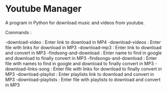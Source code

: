 # Youtube Manager
 
 A program in Python for download music and videos from youtube.
 
 Commands : 
 
-download-video <LINK> : Enter link to download in MP4
-download-videos <FILE> : Enter file with links for download in MP3
-download-mp3 <LINK> : Enter link to download and convert in MP3
-findsong-and-download <SONG NAME> : Enter name to find in google and download to finally convert in MP3
-findsongs-and-download <FILE> : Enter file with names to find in google and download to finally convert in MP3
-download-links-song <FILE> : Enter file with links for download to finally convert in MP3
-download-playlist <LINK> : Enter playlists link to download and convert in MP3
-download-playlists <FILE> : Enter file with playlists to download and convert in MP3
